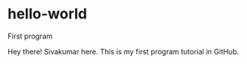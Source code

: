 # hello-world
First program 

Hey there! Sivakumar here. This is my first program tutorial in GitHub.
